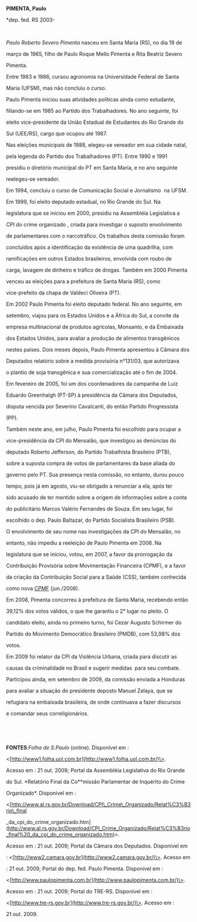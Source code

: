 **PIMENTA, Paulo**



\*dep. fed. RS 2003-



 



*Paulo Roberto Severo Pimenta* nasceu em Santa Maria (RS), no dia 19 de

março de 1965, filho de Paulo Roque Mello Pimenta e Rita Beatriz Severo

Pimenta.



Entre 1983 e 1986, cursou agronomia na Universidade Federal de Santa

Maria (UFSM), mas não concluiu o curso.



Paulo Pimenta iniciou suas atividades políticas ainda como estudante,

filiando-se em 1985 ao Partido dos Trabalhadores. No ano seguinte, foi

eleito vice-presidente da União Estadual de Estudantes do Rio Grande do

Sul (UEE/RS), cargo que ocupou até 1987.



Nas eleições municipais de 1988, elegeu-se vereador em sua cidade natal,

pela legenda do Partido dos Trabalhadores (PT). Entre 1990 e 1991

presidiu o diretório municipal do PT em Santa Maria, e no ano seguinte

reelegeu-se vereador.



Em 1994, concluiu o curso de Comunicação Social e Jornalismo  na UFSM.



Em 1999, foi eleito deputado estadual, no Rio Grande do Sul. Na

legislatura que se iniciou em 2000, presidiu na Assembléia Legislativa a

CPI do crime organizado , criada para investigar o suposto envolvimento

de parlamentares com o narcotráfico. Os trabalhos desta comissão foram

concluídos após a identificação da existência de uma quadrilha, com

ramificações em outros Estados brasileiros, envolvida com roubo de

carga, lavagem de dinheiro e tráfico de drogas. Também em 2000 Pimenta

venceu as eleições para a prefeitura de Santa Maria (RS), como

vice-prefeito da chapa de Valdeci Oliveira (PT).



Em 2002 Paulo Pimenta foi eleito deputado federal. No ano seguinte, em

setembro, viajou para os Estados Unidos e a África do Sul, a convite da

empresa multinacional de produtos agrícolas, Monsanto, e da Embaixada

dos Estados Unidos, para avaliar a produção de alimentos transgênicos

nestes países. Dois meses depois, Paulo Pimenta apresentou à Câmara dos

Deputados relatório sobre a medida provisória n°131/03, que autorizava 

o plantio de soja transgênica e sua comercialização até o fim de 2004.



Em fevereiro de 2005, foi um dos coordenadores da campanha de Luiz

Eduardo Greenhalgh (PT-SP) à presidência da Câmara dos Deputados,

disputa vencida por Severino Cavalcanti, do então Partido Progressista

(PP).



Também neste ano, em julho, Paulo Pimenta foi escolhido para ocupar a

vice-presidência da CPI do Mensalão, que investigou as denúncias do

deputado Roberto Jefferson, do Partido Trabalhista Brasileiro (PTB),

sobre a suposta compra de votos de parlamentares da base aliada do

governo pelo PT. Sua presença nesta comissão, no entanto, durou pouco

tempo, pois já em agosto, viu-se obrigado a renunciar a ela, após ter

sido acusado de ter mentido sobre a origem de informações sobre a conta

do publicitário Marcos Valério Fernandes de Souza. Em seu lugar, foi

escolhido o dep. Paulo Baltazar, do Partido Socialista Brasileiro (PSB).



O envolvimento de seu nome nas investigações da CPI do Mensalão, no

entanto, não impediu a reeleição de Paulo Pimenta em 2006. Na

legislatura que se iniciou, votou, em 2007, a favor da prorrogação da

Contribuição Provisória sobre Movimentação Financeira (CPMF), e a favor

da criação da Contribuição Social para a Saúde (CSS), também conhecida

como nova [CPMF](/wiki/CPMF) (jun./2008).



Em 2008, Pimenta concorreu à prefeitura de Santa Maria, recebendo então

39,12% dos votos válidos, o que lhe garantiu o 2° lugar no pleito. O

candidato eleito, ainda no primeiro turno, foi Cezar Augusto Schirmer do

Partido do Movimento Democrático Brasileiro (PMDB), com 53,98% dos

votos.



Em 2009 foi relator da CPI da Violência Urbana, criada para discutir as

causas da criminalidade no Brasil e sugerir medidas  para seu combate. 

Participou ainda, em setembro de 2009, da comissão enviada a Honduras

para avaliar a situação do presidente deposto Manuel Zelaya, que se

refugiara na embaixada brasileira, de onde continuava a fazer discursos

e comandar seus correligionários.



 



 



**FONTES**:*Folha de S.Paulo* (online). Disponível em :

\<[http://www1.folha.uol.com.br](http://www1.folha.uol.com.br/)\>.

Acesso em : 21 out. 2009; Portal da Assembléia Legislativa do Rio Grande

do Sul. *Relatório Final da Co**missão Parlamentar de Inquérito do Crime

Organizado*. Disponível em :

\<[http://www.al.rs.gov.br/Download/CPI\_Crime\_Organizado/Relat%C3%B3rio\_final

\_da\_cpi\_do\_crime\_organizado.htm](http://www.al.rs.gov.br/Download/CPI_Crime_Organizado/Relat%C3%B3rio_final%20_da_cpi_do_crime_organizado.htm)\>.

Acesso em : 21 out. 2009; Portal da Câmara dos Deputados. Disponível em

: \<[http://www2.camara.gov.br](http://www2.camara.gov.br/)\>. Acesso em

: 21 out. 2009; Portal do dep. fed. Paulo Pimenta. Disponível em :

\<[http://www.paulopimenta.com.br](http://www.paulopimenta.com.br/)\>.

Acesso em : 21 out. 2009; Portal do TRE-RS. Disponível em :

\<[http://www.tre-rs.gov.br](http://www.tre-rs.gov.br/)\>. Acesso em :

21 out. 2009.

